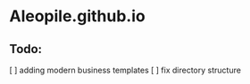 Aleopile.github.io
==================

Todo:
-----

[ ] adding modern business templates
[ ] fix directory structure
